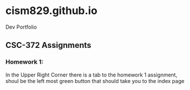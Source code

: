 # cism829.github.io
Dev Portfolio

## CSC-372 Assignments
### Homework 1:
In the Upper Right Corner there is a tab to the homework 1 assignment, shoul be the left most green button that should take you to the index page